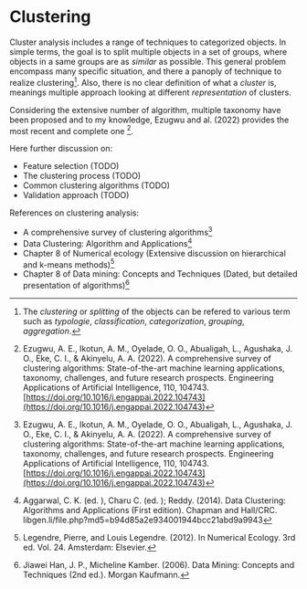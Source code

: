 # Clustering

Cluster analysis includes a range of techniques to categorized objects. In simple terms, the goal is to split multiple objects in a set of groups, where objects in a same groups are as *similar* as possible. This general problem encompass many specific situation, and there a panoply of technique to realize clustering[^info1]. Also, there is no clear definition of what a *cluster* is, meanings multiple approach looking at different *representation* of clusters.

Considering the extensive number of algorithm, multiple taxonomy have
been proposed and to my knowledge, Ezugwu and al. (2022)
provides the most recent and complete one [^ref1].

Here further discussion on:
- Feature selection (TODO)
- The clustering process (TODO)
- Common clustering algorithms (TODO)
- Validation approach (TODO)

References on clustering analysis:
- A comprehensive survey of clustering algorithms[^ref1]
- Data Clustering: Algorithm and Applications[^ref2]
- Chapter 8 of Numerical ecology (Extensive discussion on hierarchical
  and k-means methods)[^ref3]
- Chapter 8 of Data mining: Concepts and Techniques (Dated, but detailed
  presentation of algorithms)[^ref4]



[^info1]: The *clustering* or *splitting* of the objects can be refered to various term such as *typologie*, *classification*, *categorization*, *grouping*, *aggregation*.
[^ref1]: Ezugwu, A. E., Ikotun, A. M., Oyelade, O. O., Abualigah, L., Agushaka, J. O., Eke, C. I., & Akinyelu, A. A. (2022). A comprehensive survey of clustering algorithms: State-of-the-art machine learning applications, taxonomy, challenges, and future research prospects. Engineering Applications of Artificial Intelligence, 110, 104743. [https://doi.org/10.1016/j.engappai.2022.104743](https://doi.org/10.1016/j.engappai.2022.104743)
[^ref2]: Aggarwal, C. K. (ed. ), Charu C. (ed. ); Reddy. (2014). Data Clustering: Algorithms and Applications (First edition). Chapman and Hall/CRC. libgen.li/file.php?md5=b94d85a2e934001944bcc21abd9a9943
[^ref3]: Legendre, Pierre, and Louis Legendre. (2012). In Numerical Ecology. 3rd ed. Vol. 24. Amsterdam: Elsevier.
[^ref4]: Jiawei Han, J. P., Micheline Kamber. (2006). Data Mining: Concepts and Techniques (2nd ed.). Morgan Kaufmann. 

